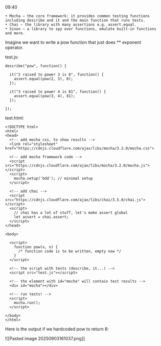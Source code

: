 09:40

	• Mocha – the core framework: it provides common testing functions including describe and it and the main function that runs tests.
	• Chai – the library with many assertions e.g. assert.equal.
	• Sinon – a library to spy over functions, emulate built-in functions and more.


Imagine we want to write a pow function that just does ** exponent operator.

test.js:
```
describe("pow", function() {
 
  it("2 raised to power 3 is 8", function() {
    assert.equal(pow(2, 3), 8);
  });
 
  it("3 raised to power 4 is 81", function() {
    assert.equal(pow(3, 4), 81);
  });
 
});
```

test.html:
```
<!DOCTYPE html>
<html>
<head>
  <!-- add mocha css, to show results -->
  <link rel="stylesheet" href="https://cdnjs.cloudflare.com/ajax/libs/mocha/3.2.0/mocha.css">
  
  <!-- add mocha framework code -->
  <script src="https://cdnjs.cloudflare.com/ajax/libs/mocha/3.2.0/mocha.js"></script>
  <script>
    mocha.setup('bdd'); // minimal setup
  </script>
  
  <!-- add chai -->
  <script src="https://cdnjs.cloudflare.com/ajax/libs/chai/3.5.0/chai.js"></script>
  <script>
    // chai has a lot of stuff, let's make assert global
    let assert = chai.assert;
  </script>
</head>

<body>

  <script>
    function pow(x, n) {
      /* function code is to be written, empty now */
    }
  </script>
 
  <!-- the script with tests (describe, it...) -->
  <script src="test.js"></script>
 
  <!-- the element with id="mocha" will contain test results -->
  <div id="mocha"></div>
 
  <!-- run tests! -->
  <script>
    mocha.run();
  </script>

</body>
</html>
```

Here is the output if we hardcoded pow to return 8:

![[Pasted image 20250903161037.png]]